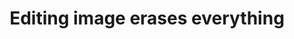 ---
title: 'Editing image erases everything'
redirect_to:
  - 'https://discuss.pencil2d.org/t/editing-image-erases-everything/1030'
---
